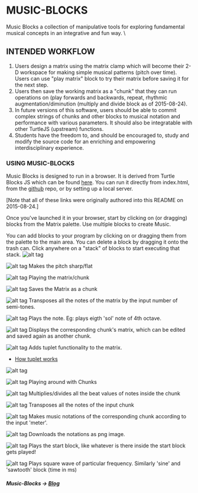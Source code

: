 # MUSIC-BLOCKS

Music Blocks a collection of manipulative tools for exploring fundamental musical concepts in an integrative and fun way. \

## INTENDED WORKFLOW

1) Users design a matrix using the matrix clamp which will become their 2-D workspace for making simple musical patterns (pitch over time). Users can use "play matrix" block to try their matrix before saving it for the next step.
2) Users then save the working matrix as a "chunk" that they can run operations on (play forwards and backwards, repeat, rhythmic augmentation/diminution (multiply and divide block as of 2015-08-24).
3) In future versions of this software, users should be able to commit complex strings of chunks and other blocks to musical notation and performance with various parameters. It should also be integratable with other TurtleJS (upstream) functions.
4) Students have the freedom to, and should be encouraged to, study and modify the source code for an enriching and empowering interdisciplinary experience.

### USING MUSIC-BLOCKS
Music Blocks is designed to run in a browser. It is derived from Turtle Blocks JS which can be found [here](https://github.com/walterbender/turtleblocksjs). You can run it directly from index.html, from the [github](rawgit.com/khandelwalYash/Music-Blocks/master/index.html) repo, or by setting up a local server.

[Note that all of these links were originally authored into this README on 2015-08-24.]

Once you've launched it in your browser, start by clicking on (or dragging) blocks from the Matrix palette. Use multiple blocks to create Music.

You can add blocks to your program by clicking on or dragging them from the palette to the main area. You can delete a block by dragging it onto the trash can. Click anywhere on a "stack" of blocks to start executing that stack.
![alt tag](https://rawgithub.com/khandelwalyash/Music-Blocks/master/documentation/screenshot.png)

![alt tag](https://rawgithub.com/khandelwalyash/Music-Blocks/master/documentation/sharp.png)
Makes the pitch sharp/flat

![alt tag](https://rawgithub.com/khandelwalyash/Music-Blocks/master/documentation/play.png)
Playing the matrix/chunk 

![alt tag](https://rawgithub.com/khandelwalyash/Music-Blocks/master/documentation/savematrix.png) 
Saves the Matrix as a chunk 

![alt tag](https://rawgithub.com/khandelwalyash/Music-Blocks/master/documentation/transposition.png) 
Transposes all the notes of the matrix by the input number of semi-tones. 

![alt tag](https://rawgithub.com/khandelwalyash/Music-Blocks/master/documentation/note.png) 
Plays the note. Eg: plays eigth 'sol' note of 4th octave. 

![alt tag](https://rawgithub.com/khandelwalyash/Music-Blocks/master/documentation/show.png)
Displays the corresponding chunk's matrix, which can be edited and saved again as another chunk.

![alt tag](https://rawgithub.com/khandelwalyash/Music-Blocks/master/documentation/tuplet.png)
Adds tuplet functionality to the matrix.
- [How tuplet works](https://drive.google.com/open?id=0B-AbWxHmrKNLRUtnMmhpWFFxT28)


![alt tag](https://rawgithub.com/khandelwalyash/Music-Blocks/master/documentation/forevernrepeat.png)

![alt tag](https://rawgithub.com/khandelwalyash/Music-Blocks/master/documentation/sequentialChunk.png)
Playing around with Chunks

![alt tag](https://rawgithub.com/khandelwalyash/Music-Blocks/master/documentation/multdiv.png)
Multiplies/divides all the beat values of notes inside the chunk

![alt tag](https://rawgithub.com/khandelwalyash/Music-Blocks/master/documentation/transpose.png)
Transposes all the notes of the input chunk

![alt tag](https://rawgithub.com/khandelwalyash/Music-Blocks/master/documentation/notation.png)
Makes music notations of the corresponding chunk according to the input 'meter'.

![alt tag](https://rawgithub.com/khandelwalyash/Music-Blocks/master/documentation/download-button.svg)
Downloads the notations as png image.

![alt tag](https://rawgithub.com/khandelwalyash/Music-Blocks/master/documentation/play-button.svg)
Plays the start block, like whatever is there inside the start block gets played!

![alt tag](https://rawgithub.com/khandelwalyash/Music-Blocks/master/documentation/square.png)
Plays square wave of particular frequency. Similarly 'sine' and 'sawtooth' block (time in ms)

##### Music-Blocks -> [Blog](https://sugarizingmusic.wordpress.com/)